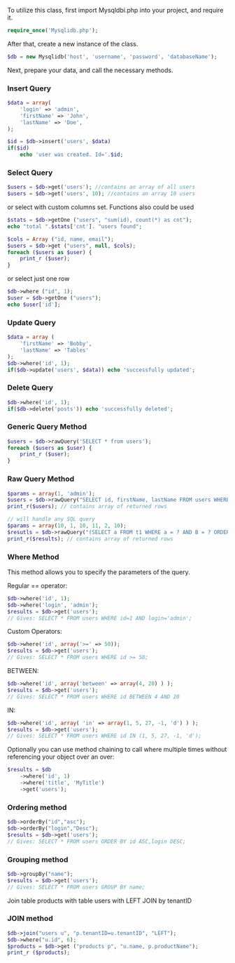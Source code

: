 To utilize this class, first import Mysqldbi.php into your project, and require it.

```php
require_once('Mysqlidb.php');
```

After that, create a new instance of the class.

```php
$db = new Mysqlidb('host', 'username', 'password', 'databaseName');
```

Next, prepare your data, and call the necessary methods. 

### Insert Query

```php
$data = array(
	'login' => 'admin',
	'firstName' => 'John',
	'lastName' => 'Doe',
);

$id = $db->insert('users', $data)
if($id)
    echo 'user was created. Id='.$id;
```

### Select Query

```php
$users = $db->get('users'); //contains an array of all users 
$users = $db->get('users', 10); //contains an array 10 users
```

or select with custom columns set. Functions also could be used

```php
$stats = $db->getOne ("users", "sum(id), count(*) as cnt");
echo "total ".$stats['cnt']. "users found";

$cols = Array ("id, name, email");
$users = $db->get ("users", null, $cols);
foreach ($users as $user) { 
    print_r ($user);
}
```

or select just one row

```php
$db->where ("id", 1);
$user = $db->getOne ("users");
echo $user['id'];
```

### Update Query
```php
$data = array (
	'firstName' => 'Bobby',
	'lastName' => 'Tables'
);
$db->where('id', 1);
if($db->update('users', $data)) echo 'successfully updated'; 
```

### Delete Query
```php
$db->where('id', 1);
if($db->delete('posts')) echo 'successfully deleted'; 
```

### Generic Query Method
```php
$users = $db->rawQuery('SELECT * from users');
foreach ($users as $user) {
    print_r ($user);
}
```

### Raw Query Method
```php
$params = array(1, 'admin');
$users = $db->rawQuery("SELECT id, firstName, lastName FROM users WHERE id = ? AND login = ?", $params);
print_r($users); // contains array of returned rows

// will handle any SQL query
$params = array(10, 1, 10, 11, 2, 10);
$resutls = $db->rawQuery("(SELECT a FROM t1 WHERE a = ? AND B = ? ORDER BY a LIMIT ?) UNION(SELECT a FROM t2 WHERE a = ? AND B = ? ORDER BY a LIMIT ?)", $params);
print_r($results); // contains array of returned rows
```


### Where Method
This method allows you to specify the parameters of the query.

Regular == operator:
```php
$db->where('id', 1);
$db->where('login', 'admin');
$results = $db->get('users');
// Gives: SELECT * FROM users WHERE id=1 AND login='admin';
```

Custom Operators:
```php
$db->where('id', array('>=' => 50));
$results = $db->get('users');
// Gives: SELECT * FROM users WHERE id >= 50;
```

BETWEEN:
```php
$db->where('id', array('between' => array(4, 20) ) );
$results = $db->get('users');
// Gives: SELECT * FROM users WHERE id BETWEEN 4 AND 20
```

IN:
```php
$db->where('id', array( 'in' => array(1, 5, 27, -1, 'd') ) );
$results = $db->get('users');
// Gives: SELECT * FROM users WHERE id IN (1, 5, 27, -1, 'd');
```

Optionally you can use method chaining to call where multiple times without referencing your object over an over:

```php
$results = $db
	->where('id', 1)
	->where('title', 'MyTitle')
	->get('users');
```

### Ordering method
```php
$db->orderBy("id","asc");
$db->orderBy("login","Desc");
$results = $db->get('users');
// Gives: SELECT * FROM users ORDER BY id ASC,login DESC;
```

### Grouping method
```php
$db->groupBy("name");
$results = $db->get('users');
// Gives: SELECT * FROM users GROUP BY name;
```

Join table products with table users with LEFT JOIN by tenantID
### JOIN method
```php
$db->join("users u", "p.tenantID=u.tenantID", "LEFT");
$db->where("u.id", 6);
$products = $db->get ("products p", "u.name, p.productName");
print_r ($products);
```
